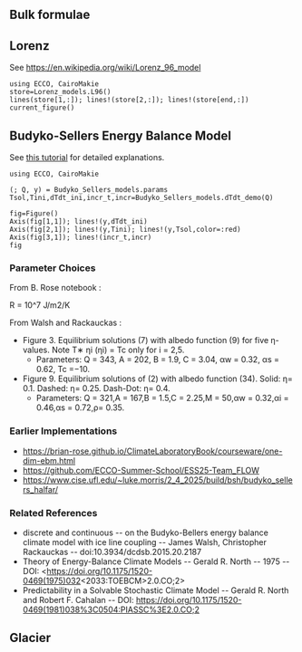 

## Bulk formulae

## Lorenz

See https://en.wikipedia.org/wiki/Lorenz_96_model

```@example L1
using ECCO, CairoMakie
store=Lorenz_models.L96()
lines(store[1,:]); lines!(store[2,:]); lines!(store[end,:])
current_figure()
```

## Budyko-Sellers Energy Balance Model

See [this tutorial](https://brian-rose.github.io/ClimateLaboratoryBook/courseware/one-dim-ebm.html) for detailed explanations.

```@example B-S1
using ECCO, CairoMakie

(; Q, y) = Budyko_Sellers_models.params
Tsol,Tini,dTdt_ini,incr_t,incr=Budyko_Sellers_models.dTdt_demo(Q)

fig=Figure()
Axis(fig[1,1]); lines!(y,dTdt_ini)
Axis(fig[2,1]); lines!(y,Tini); lines!(y,Tsol,color=:red)
Axis(fig[3,1]); lines!(incr_t,incr)	
fig
```

### Parameter Choices

From B. Rose notebook :

R = 10^7 J/m2/K

From Walsh and Rackauckas :

- Figure 3. Equilibrium solutions (7) with albedo function (9) for five η-values. Note T∗ ηi (ηi) = Tc only for i = 2,5. 
  - Parameters: Q = 343, A = 202, B = 1.9, C = 3.04, αw = 0.32, αs = 0.62, Tc =−10.
- Figure 9. Equilibrium solutions of (2) with albedo function (34). Solid: η= 0.1. Dashed: η= 0.25. Dash-Dot: η= 0.4. 
  - Parameters: Q = 321,A = 167,B = 1.5,C = 2.25,M = 50,αw = 0.32,αi = 0.46,αs = 0.72,ρ= 0.35.

### Earlier Implementations

- <https://brian-rose.github.io/ClimateLaboratoryBook/courseware/one-dim-ebm.html>
- <https://github.com/ECCO-Summer-School/ESS25-Team_FLOW>
- <https://www.cise.ufl.edu/~luke.morris/2_4_2025/build/bsh/budyko_sellers_halfar/>

### Related References

- discrete and continuous -- on the Budyko-Bellers energy balance climate model with ice line coupling -- James Walsh, Christopher Rackauckas -- doi:10.3934/dcdsb.2015.20.2187
- Theory of Energy-Balance Climate Models -- Gerald R. North -- 1975 -- DOI: <https://doi.org/10.1175/1520-0469(1975)032<2033:TOEBCM>2.0.CO;2>
- Predictability in a Solvable Stochastic Climate Model -- Gerald R. North and Robert F. Cahalan -- DOI: <https://doi.org/10.1175/1520-0469(1981)038%3C0504:PIASSC%3E2.0.CO;2>

## Glacier


